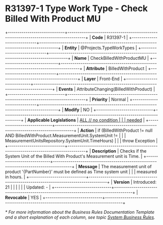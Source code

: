 ﻿---
erp.type: front-end-business-rule
erp.entity: Projects.TypeWorkTypes
---

# R31397-1 Type Work Type - Check Billed With Product MU
+-----------------------------+---------------------------------------------------------------------------------------+
| **Code**                    | R31397-1                                                                              |
+-----------------------------+---------------------------------------------------------------------------------------+
| **Entity**                  | @Projects.TypeWorkTypes                                                                          |
+-----------------------------+---------------------------------------------------------------------------------------+
| **Name**                    | CheckBilledWithProductMU                                                              |
+-----------------------------+---------------------------------------------------------------------------------------+
| **Attribute**               | BilledWithProduct                                                                     |
+-----------------------------+---------------------------------------------------------------------------------------+
| **Layer**                   | Front-End                                                                             |
+-----------------------------+---------------------------------------------------------------------------------------+
| **Events**                  | AttributeChanging(BilledWithProduct)                                                  |
+-----------------------------+---------------------------------------------------------------------------------------+
| **Priority**                | Normal                                                                                |
+-----------------------------+---------------------------------------------------------------------------------------+
| **Modify**                  | NO                                                                                    |
+-----------------------------+---------------------------------------------------------------------------------------+
| **Applicable Legislations** | [ALL // no condition                                                                  |
|                             | needed](https://confluence.erp.net/display/techdoc/Country+Specific+Functionality)    |
+-----------------------------+---------------------------------------------------------------------------------------+
| **Action**                  | if (BilledWithProduct != null AND BilledWithProduct.MeasurementUnit.SystemUnit !=     |
|                             | MeasurementUnitsRepository.SystemUnit.TimeHours)                                      |
|                             | throw Exception                                                                       |
+-----------------------------+---------------------------------------------------------------------------------------+
| **Description**             | Checks if the System Unit of the Billed With Product\'s Measurement unit is Time.     |
+-----------------------------+---------------------------------------------------------------------------------------+
| **Message**                 | The measurement unit of product \'{PartNumber}\' must be defined as Time system unit  |
|                             | measured in hours.                                                                    |
+-----------------------------+---------------------------------------------------------------------------------------+
| **Version**                 | Introduced: 21                                                                        |
|                             |                                                                                       |
|                             | Updated: -                                                                            |
+-----------------------------+---------------------------------------------------------------------------------------+
| **Revocable**               | YES                                                                                   |
+-----------------------------+---------------------------------------------------------------------------------------+

*\* For more information about the Business Rules Documentation Template and a short explanation of each column, see
topic [System Business Rules](../templates/template-description-system-business-rules.md).*

  

  

